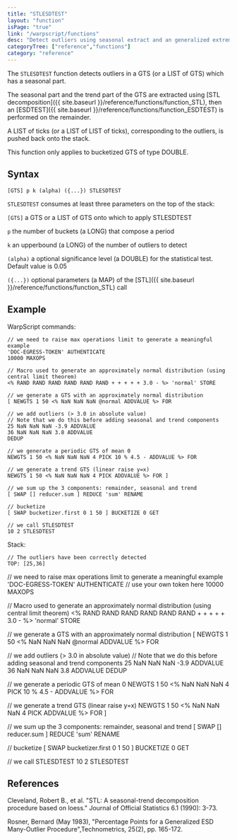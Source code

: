 ```yaml
---
title: "STLESDTEST"
layout: "function"
isPage: "true"
link: "/warpscript/functions"
desc: "Detect outliers using seasonal extract and an generalized extreme studentized deviate test"
categoryTree: ["reference","functions"]
category: "reference"
---
```



The `STLESDTEST` function detects outliers in a GTS (or a LIST of GTS) which has a seasonal part.

The seasonal part and the trend part of the GTS are extracted using [STL decomposition]({{ site.baseurl }}/reference/functions/function_STL), then an [ESDTEST]({{ site.baseurl }}/reference/functions/function_ESDTEST) is performed on the remainder.

A LIST of ticks (or a LIST of LIST of ticks), corresponding to the outliers, is pushed back onto the stack.

This function only applies to bucketized GTS of type DOUBLE.

## Syntax ##

```
[GTS] p k (alpha) ({...}) STLESDTEST
```

`STLESDTEST` consumes at least three parameters on the top of the stack:

`[GTS]` a GTS or a LIST of GTS onto which to apply STLESDTEST

`p` the number of buckets (a LONG) that compose a period

`k` an upperbound (a LONG) of the number of outliers to detect

`(alpha)` a optional significance level (a DOUBLE) for the statistical test. Default value is 0.05

`({...})` optional parameters (a MAP) of the [STL]({{ site.baseurl }}/reference/functions/function_STL) call

## Example ##

WarpScript commands:

    // we need to raise max operations limit to generate a meaningful example
    'DOC-EGRESS-TOKEN' AUTHENTICATE
    10000 MAXOPS

    // Macro used to generate an approximately normal distribution (using central limit theorem)
    <% RAND RAND RAND RAND RAND RAND + + + + + 3.0 - %> 'normal' STORE

    // we generate a GTS with an approximately normal distribution
    [ NEWGTS 1 50 <% NaN NaN NaN @normal ADDVALUE %> FOR

    // we add outliers (> 3.0 in absolute value)
    // Note that we do this before adding seasonal and trend components
    25 NaN NaN NaN -3.9 ADDVALUE
    36 NaN NaN NaN 3.8 ADDVALUE
    DEDUP

    // we generate a periodic GTS of mean 0
    NEWGTS 1 50 <% NaN NaN NaN 4 PICK 10 % 4.5 - ADDVALUE %> FOR

    // we generate a trend GTS (linear raise y=x)
    NEWGTS 1 50 <% NaN NaN NaN 4 PICK ADDVALUE %> FOR ]

    // we sum up the 3 components: remainder, seasonal and trend
    [ SWAP [] reducer.sum ] REDUCE 'sum' RENAME

    // bucketize
    [ SWAP bucketizer.first 0 1 50 ] BUCKETIZE 0 GET
    
    // we call STLESDTEST
    10 2 STLESDTEST
    
Stack: 

    // The outliers have been correctly detected
    TOP: [25,36]


<warp10-warpscript-widget>// we need to raise max operations limit to generate a meaningful example
'DOC-EGRESS-TOKEN' AUTHENTICATE // use your own token here
10000 MAXOPS

// Macro used to generate an approximately normal distribution (using central limit theorem)
<% RAND RAND RAND RAND RAND RAND + + + + + 3.0 - %> 'normal' STORE

// we generate a GTS with an approximately normal distribution
[ NEWGTS 1 50 <% NaN NaN NaN @normal ADDVALUE %> FOR

// we add outliers (> 3.0 in absolute value)
// Note that we do this before adding seasonal and trend components
25 NaN NaN NaN -3.9 ADDVALUE
36 NaN NaN NaN 3.8 ADDVALUE
DEDUP

// we generate a periodic GTS of mean 0
NEWGTS 1 50 <% NaN NaN NaN 4 PICK 10 % 4.5 - ADDVALUE %> FOR

// we generate a trend GTS (linear raise y=x)
NEWGTS 1 50 <% NaN NaN NaN 4 PICK ADDVALUE %> FOR ]

// we sum up the 3 components: remainder, seasonal and trend
[ SWAP [] reducer.sum ] REDUCE 'sum' RENAME

// bucketize
[ SWAP bucketizer.first 0 1 50 ] BUCKETIZE 0 GET

// we call STLESDTEST
10 2 STLESDTEST
</warp10-warpscript-widget>

## References ##

Cleveland, Robert B., et al. "STL: A seasonal-trend decomposition procedure based on loess." Journal of Official Statistics 6.1 (1990): 3-73.

Rosner, Bernard (May 1983), "Percentage Points for a Generalized ESD Many-Outlier Procedure",Technometrics, 25(2), pp. 165-172.
